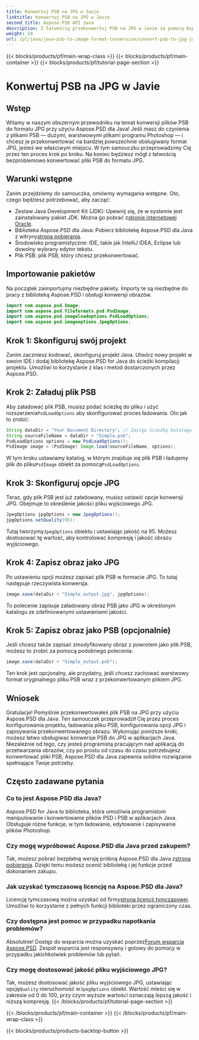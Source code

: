 ```yaml
---
title: Konwertuj PSB na JPG w Javie
linktitle: Konwertuj PSB na JPG w Javie
second_title: Aspose.PSD API Java
description: Z łatwością przekonwertuj PSB na JPG w Javie za pomocą Aspose.PSD. Postępuj zgodnie z naszym szczegółowym przewodnikiem dotyczącym bezproblemowej konwersji obrazów. Pobierz, wypróbuj i kup Aspose.PSD.
weight: 10
url: /pl/java/java-psb-to-image-format-conversion/convert-psb-to-jpg-java/
---
```


{{< blocks/products/pf/main-wrap-class >}}
{{< blocks/products/pf/main-container >}}
{{< blocks/products/pf/tutorial-page-section >}}

# Konwertuj PSB na JPG w Javie

## Wstęp
Witamy w naszym obszernym przewodniku na temat konwersji plików PSB do formatu JPG przy użyciu Aspose.PSD dla Java! Jeśli masz do czynienia z plikami PSB — dużymi, warstwowymi plikami programu Photoshop — i chcesz je przekonwertować na bardziej powszechnie obsługiwany format JPG, jesteś we właściwym miejscu. W tym samouczku przeprowadzimy Cię przez ten proces krok po kroku. Na koniec będziesz mógł z łatwością bezproblemowo konwertować pliki PSB do formatu JPG.
## Warunki wstępne
Zanim przejdziemy do samouczka, omówmy wymagania wstępne. Oto, czego będziesz potrzebować, aby zacząć:
-  Zestaw Java Development Kit (JDK): Upewnij się, że w systemie jest zainstalowany pakiet JDK. Można go pobrać z[stronie internetowej Oracle](https://www.oracle.com/java/technologies/javase-downloads.html).
-  Biblioteka Aspose.PSD dla Java: Pobierz bibliotekę Aspose.PSD dla Java z witryny[strona pobierania](https://releases.aspose.com/psd/java/).
- Środowisko programistyczne: IDE, takie jak IntelliJ IDEA, Eclipse lub dowolny wybrany edytor tekstu.
- Plik PSB: plik PSB, który chcesz przekonwertować.
## Importowanie pakietów
Na początek zaimportujmy niezbędne pakiety. Importy te są niezbędne do pracy z biblioteką Aspose.PSD i obsługi konwersji obrazów.
```java
import com.aspose.psd.Image;
import com.aspose.psd.fileformats.psd.PsdImage;
import com.aspose.psd.imageloadoptions.PsdLoadOptions;
import com.aspose.psd.imageoptions.JpegOptions;
```
## Krok 1: Skonfiguruj swój projekt
Zanim zaczniesz kodować, skonfiguruj projekt Java. Utwórz nowy projekt w swoim IDE i dodaj bibliotekę Aspose.PSD for Java do ścieżki kompilacji projektu. Umożliwi to korzystanie z klas i metod dostarczonych przez Aspose.PSD.
## Krok 2: Załaduj plik PSB
 Aby załadować plik PSB, musisz podać ścieżkę do pliku i użyć rozszerzenia`PsdLoadOptions` aby skonfigurować proces ładowania. Oto jak to zrobić:
```java
String dataDir = "Your Document Directory"; // Zastąp ścieżką katalogu
String sourceFileName = dataDir + "Simple.psb";
PsdLoadOptions options = new PsdLoadOptions();
PsdImage image = (PsdImage) Image.load(sourceFileName, options);
```
 W tym kroku ustawiamy katalog, w którym znajduje się plik PSB i ładujemy plik do pliku`PsdImage` obiekt za pomocą`PsdLoadOptions`.
## Krok 3: Skonfiguruj opcje JPG
Teraz, gdy plik PSB jest już załadowany, musisz ustawić opcje konwersji JPG. Obejmuje to określenie jakości pliku wyjściowego JPG.
```java
JpegOptions jpgOptions = new JpegOptions();
jpgOptions.setQuality(95);
```
Tutaj tworzymy`JpegOptions` obiektu i ustawiając jakość na 95. Możesz dostosować tę wartość, aby kontrolować kompresję i jakość obrazu wyjściowego.
## Krok 4: Zapisz obraz jako JPG
Po ustawieniu opcji możesz zapisać plik PSB w formacie JPG. To tutaj następuje rzeczywista konwersja.
```java
image.save(dataDir + "Simple_output.jpg", jpgOptions);
```
To polecenie zapisuje załadowany obraz PSB jako JPG w określonym katalogu ze zdefiniowanymi ustawieniami jakości.
## Krok 5: Zapisz obraz jako PSB (opcjonalnie)
Jeśli chcesz także zapisać zmodyfikowany obraz z powrotem jako plik PSB, możesz to zrobić za pomocą podobnego polecenia:
```java
image.save(dataDir + "Simple_output.psb");
```
Ten krok jest opcjonalny, ale przydatny, jeśli chcesz zachować warstwowy format oryginalnego pliku PSB wraz z przekonwertowanym plikiem JPG.
## Wniosek
Gratulacje! Pomyślnie przekonwertowałeś plik PSB na JPG przy użyciu Aspose.PSD dla Java. Ten samouczek przeprowadził Cię przez proces konfigurowania projektu, ładowania pliku PSB, konfigurowania opcji JPG i zapisywania przekonwertowanego obrazu. Wykonując poniższe kroki, możesz łatwo obsługiwać konwersje PSB do JPG w aplikacjach Java.
Niezależnie od tego, czy jesteś programistą pracującym nad aplikacją do przetwarzania obrazów, czy po prostu od czasu do czasu potrzebujesz konwertować pliki PSB, Aspose.PSD dla Java zapewnia solidne rozwiązanie spełniające Twoje potrzeby.
## Często zadawane pytania
### Co to jest Aspose.PSD dla Java?
Aspose.PSD for Java to biblioteka, która umożliwia programistom manipulowanie i konwertowanie plików PSD i PSB w aplikacjach Java. Obsługuje różne funkcje, w tym ładowanie, edytowanie i zapisywanie plików Photoshop.
### Czy mogę wypróbować Aspose.PSD dla Java przed zakupem?
 Tak, możesz pobrać bezpłatną wersję próbną Aspose.PSD dla Java z[strona pobierania](https://releases.aspose.com/). Dzięki temu możesz ocenić bibliotekę i jej funkcje przed dokonaniem zakupu.
### Jak uzyskać tymczasową licencję na Aspose.PSD dla Java?
 Licencję tymczasową można uzyskać od firmy[strona licencji tymczasowej](https://purchase.aspose.com/temporary-license/). Umożliwi to korzystanie z pełnych funkcji biblioteki przez ograniczony czas.
### Czy dostępna jest pomoc w przypadku napotkania problemów?
 Absolutnie! Dostęp do wsparcia można uzyskać poprzez[Forum wsparcia Aspose.PSD](https://forum.aspose.com/c/psd/34). Zespół wsparcia jest responsywny i gotowy do pomocy w przypadku jakichkolwiek problemów lub pytań.
### Czy mogę dostosować jakość pliku wyjściowego JPG?
 Tak, możesz dostosować jakość pliku wyjściowego JPG, ustawiając opcję`Quality` nieruchomość w`JpegOptions` obiekt. Wartość mieści się w zakresie od 0 do 100, przy czym wyższe wartości oznaczają lepszą jakość i niższą kompresję.
{{< /blocks/products/pf/tutorial-page-section >}}

{{< /blocks/products/pf/main-container >}}
{{< /blocks/products/pf/main-wrap-class >}}

{{< blocks/products/products-backtop-button >}}
